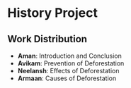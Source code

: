 # History Project

## Work Distribution

- **Aman**: Introduction and Conclusion
- **Avikam**: Prevention of Deforestation
- **Neelansh**: Effects of Deforestation
- **Armaan**: Causes of Deforestation
